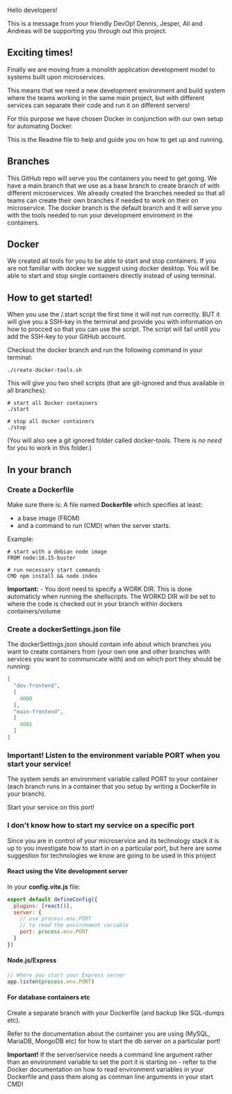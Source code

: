 Hello developers!

This is a message from your friendly DevOp!
Dennis, Jesper, Ali and Andreas will be supporting you through out this project.

## Exciting times!
Finally we are moving from a monolith application development model to systems built upon microservices.

This means that we need a new development environment and build system where the teams working in the same main project, but with different services can separate their code and run it on different servers!

For this purpose we have chosen Docker in conjunction with our own setup for automating Docker.

This is the Readme file to help and guide you on how to get up and running.

## Branches
This GitHub repo will serve you the containers you need to get going. We have a main branch that we use as a base branch to create branch of with different microservices. We already created the branches needed so that all teams can create their own branches if needed to work on their on microservice. The docker branch is the default branch and it will serve you with the tools needed to run your development enviroment in the containers.

## Docker
We created all tools for you to be able to start and stop containers. If you are not familiar with docker we suggest using docker desktop. You will be able to start and stop single containers directly instead of using terminal.

## How to get started!
When you use the /.start script the first time it will not run correctly. BUT it will give you a SSH-key in the terminal and provide you with information on how to procced so that you can use the script. The script will fail untill you add the SSH-key to your GitHub account.

Checkout the docker branch and run the following command in your terminal:

```
./create-docker-tools.sh
```

This will give you two shell scripts (that are git-ignored and thus available in all branches):

```
# start all Docker containers
./start
```

```
# stop all docker containers
./stop
```

(You will also see a git ignored folder called docker-tools. There is *no need* for you to work in this folder.)

## In your branch

### Create a Dockerfile
Make sure there is: A file named **Dockerfile** which specifies at least:
* a base image (FROM) 
* and a command to run (CMD) when the server starts.

Example:

```
# start with a debian node image
FROM node:16.15-buster

# run necessary start commands
CMD npm install && node index
```

**Important:** - You dont need to specify a WORK DIR. This is done automaticly when running the shellscripts. The WORKD DIR will be set to where the code is checked out in your branch within dockers containers/volume

### Create a dockerSettings.json file
The dockerSettings.json should contain info about which branches you want to create containers from (your own one and other branches with services you want to communicate with) and on which port they should be running:

```json
[
  "dev-frontend",
  [
    4000
  ],
  "main-frontend",
  [
    4001
  ]
]
```

### Important! Listen to the environment variable PORT when you start your service!

The system sends an environment variable called PORT to your container (each branch runs in a container that you setup by writing a Dockerfile in your branch).

Start your service on this port!

### I don't know how to start my service on a specific port

Since you are in control of your microservice and its technology stack it is up to you investigate how to start in on a particular port, but here are some suggestion for technologies we know are going to be used in this project

#### React using the Vite development server

In your **config.vite.js** file:

```js
export default defineConfig({
  plugins: [react()],
  server: {
    // use process.env.PORT
    // to read the environment variable
    port: process.env.PORT
  }
})
```

#### Node.js/Express

```js
// Where you start your Express server
app.listen(process.env.PORT)
```

#### For database containers etc
Create a separate branch with your Dockerfile (and backup like SQL-dumps etc).

Refer to the documentation about the container you are using (MySQL, MariaDB, MongoDB etc) for how to start the db server on a particular port!

**Important!** If the server/service needs a command line argument rather than an environment variable to set the port it is starting on -  refter to the Docker documentation on how to read environment variables in your Dockerfile and pass them along as comman line arguments in your start CMD!
